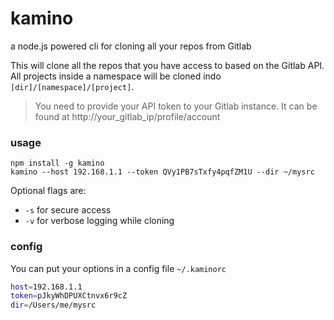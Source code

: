 kamino
======

a node.js powered cli for cloning all your repos from Gitlab

This will clone all the repos that you have access to based on the Gitlab API.  All projects inside a namespace will be cloned indo `[dir]/[namespace]/[project]`.

> You need to provide your API token to your Gitlab instance. It can be found at http://your_gitlab_ip/profile/account

### usage

```
npm install -g kamino 
kamino --host 192.168.1.1 --token QVy1PB7sTxfy4pqfZM1U --dir ~/mysrc
```

Optional flags are: 

 - `-s` for secure access
 - `-v` for verbose logging while cloning


### config

You can put your options in a config file `~/.kaminorc`

```bash
host=192.168.1.1
token=pJkyWhDPUXCtnvx6r9cZ
dir=/Users/me/mysrc
```